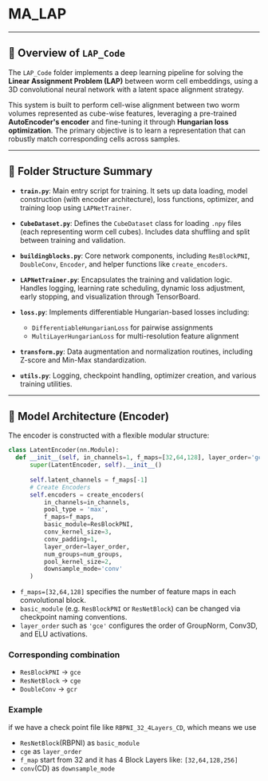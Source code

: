 # MA_LAP

---

## 🔬 Overview of `LAP_Code`

The `LAP_Code` folder implements a deep learning pipeline for solving the **Linear Assignment Problem (LAP)** between worm cell embeddings, using a 3D convolutional neural network with a latent space alignment strategy.

This system is built to perform cell-wise alignment between two worm volumes represented as cube-wise features, leveraging a pre-trained **AutoEncoder's encoder** and fine-tuning it through **Hungarian loss optimization**. The primary objective is to learn a representation that can robustly match corresponding cells across samples.

---

## 📁 Folder Structure Summary

* **`train.py`**: Main entry script for training. It sets up data loading, model construction (with encoder architecture), loss functions, optimizer, and training loop using `LAPNetTrainer`.
* **`CubeDataset.py`**: Defines the `CubeDataset` class for loading `.npy` files (each representing worm cell cubes). Includes data shuffling and split between training and validation.
* **`buildingblocks.py`**: Core network components, including `ResBlockPNI`, `DoubleConv`, `Encoder`, and helper functions like `create_encoders`.
* **`LAPNetTrainer.py`**: Encapsulates the training and validation logic. Handles logging, learning rate scheduling, dynamic loss adjustment, early stopping, and visualization through TensorBoard.
* **`loss.py`**: Implements differentiable Hungarian-based losses including:

  * `DifferentiableHungarianLoss` for pairwise assignments
  * `MultiLayerHungarianLoss` for multi-resolution feature alignment
* **`transform.py`**: Data augmentation and normalization routines, including Z-score and Min-Max standardization.
* **`utils.py`**: Logging, checkpoint handling, optimizer creation, and various training utilities.

---

## 🧠 Model Architecture (Encoder)

The encoder is constructed with a flexible modular structure:

```python
class LatentEncoder(nn.Module):
  def __init__(self, in_channels=1, f_maps=[32,64,128], layer_order='gce', pool_type='max'):
      super(LatentEncoder, self).__init__()  
  
      self.latent_channels = f_maps[-1]  
      # Create Encoders  
      self.encoders = create_encoders(  
          in_channels=in_channels,  
          pool_type = 'max',  
          f_maps=f_maps,  
          basic_module=ResBlockPNI,  
          conv_kernel_size=3,  
          conv_padding=1,  
          layer_order=layer_order,  
          num_groups=num_groups,  
          pool_kernel_size=2,  
          downsample_mode='conv'  
      )
```

* `f_maps=[32,64,128]` specifies the number of feature maps in each convolutional block.
* `basic_module` (e.g. `ResBlockPNI` or `ResNetBlock`) can be changed via checkpoint naming conventions.
* `layer_order` such as `'gce'` configures the order of GroupNorm, Conv3D, and ELU activations.
### Corresponding combination
- `ResBlockPNI` -> `gce`
- `ResNetBlock` -> `cge`
- `DoubleConv` -> `gcr`

### Example
if we have a check point file like `RBPNI_32_4Layers_CD`, which means we use 
- `ResNetBlock`(RBPNI) as `basic_module`
- `cge` as `layer_order` 
- `f_map` start from 32 and it has 4 Block Layers like: `[32,64,128,256]`
- `conv`(CD) as `downsample_mode`
